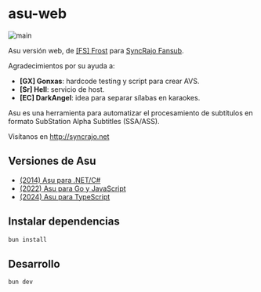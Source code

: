 # asu-web

![main](https://github.com/FS-Frost/asu-web/actions/workflows/main.yml/badge.svg)

Asu versión web, de [[FS] Frost](https://github.com/FS-Frost) para [SyncRajo Fansub](http://syncrajo.net).

Agradecimientos por su ayuda a:

- **[GX] Gonxas**: hardcode testing y script para crear AVS.
- **[Sr] Hell**: servicio de host.
- **[EC] DarkAngel**: idea para separar sílabas en karaokes.

Asu es una herramienta para automatizar el procesamiento de subtítulos en formato SubStation Alpha Subtitles (SSA/ASS).

Visítanos en http://syncrajo.net

## Versiones de Asu

- [(2014) Asu para .NET/C#](https://github.com/FS-Frost/Asu.Utilidades)
- [(2022) Asu para Go y JavaScript](https://github.com/FS-Frost/asu-go2js)
- [(2024) Asu para TypeScript](https://github.com/FS-Frost/asu-regex-js)

## Instalar dependencias

```sh
bun install
```

## Desarrollo

```sh
bun dev
```

